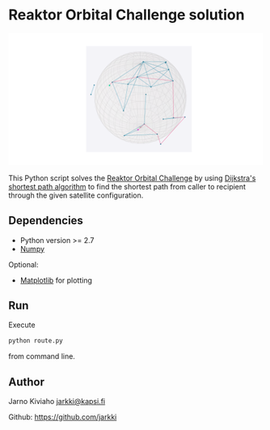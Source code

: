 # Reaktor Orbital Challenge solution
![](plot.png?raw=true)

This Python script solves the [Reaktor Orbital Challenge](https://reaktor.com/orbital-challenge/) by using [Dijkstra's shortest path algorithm](https://en.wikipedia.org/wiki/Dijkstra's_algorithm) to find the shortest path from caller to recipient through the given satellite configuration.

## Dependencies
* Python version >= 2.7
* [Numpy](http://www.numpy.org/)

Optional:

* [Matplotlib](http://matplotlib.org/) for plotting
    
## Run
Execute
```bash
python route.py
```
from command line.

## Author
Jarno Kiviaho <jarkki@kapsi.fi>

Github: https://github.com/jarkki
